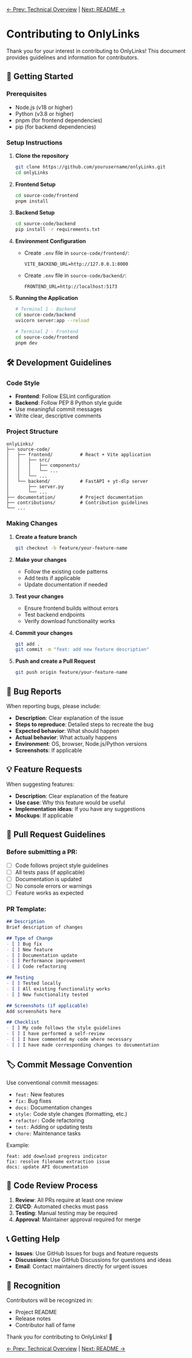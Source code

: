 [← Prev: Technical Overview](../documentation/technical-overview.md) | [Next: README →](../README.md)

# Contributing to OnlyLinks

Thank you for your interest in contributing to OnlyLinks! This document provides guidelines and information for contributors.

## 🚀 Getting Started

### Prerequisites
- Node.js (v18 or higher)
- Python (v3.8 or higher)
- pnpm (for frontend dependencies)
- pip (for backend dependencies)

### Setup Instructions

1. **Clone the repository**
   ```bash
   git clone https://github.com/yourusername/onlyLinks.git
   cd onlyLinks
   ```

2. **Frontend Setup**
   ```bash
   cd source-code/frontend
   pnpm install
   ```

3. **Backend Setup**
   ```bash
   cd source-code/backend
   pip install -r requirements.txt
   ```

4. **Environment Configuration**
   - Create `.env` file in `source-code/frontend/`:
     ```
     VITE_BACKEND_URL=http://127.0.0.1:8000
     ```
   - Create `.env` file in `source-code/backend/`:
     ```
     FRONTEND_URL=http://localhost:5173
     ```

5. **Running the Application**
   ```bash
   # Terminal 1 - Backend
   cd source-code/backend
   uvicorn server:app --reload

   # Terminal 2 - Frontend
   cd source-code/frontend
   pnpm dev
   ```

## 🛠️ Development Guidelines

### Code Style
- **Frontend**: Follow ESLint configuration
- **Backend**: Follow PEP 8 Python style guide
- Use meaningful commit messages
- Write clear, descriptive comments

### Project Structure
```
onlyLinks/
├── source-code/
│   ├── frontend/          # React + Vite application
│   │   ├── src/
│   │   │   ├── components/
│   │   │   └── ...
│   │   └── ...
│   └── backend/           # FastAPI + yt-dlp server
│       ├── server.py
│       └── ...
├── documentation/         # Project documentation
├── contributions/         # Contribution guidelines
└── ...
```

### Making Changes

1. **Create a feature branch**
   ```bash
   git checkout -b feature/your-feature-name
   ```

2. **Make your changes**
   - Follow the existing code patterns
   - Add tests if applicable
   - Update documentation if needed

3. **Test your changes**
   - Ensure frontend builds without errors
   - Test backend endpoints
   - Verify download functionality works

4. **Commit your changes**
   ```bash
   git add .
   git commit -m "feat: add new feature description"
   ```

5. **Push and create a Pull Request**
   ```bash
   git push origin feature/your-feature-name
   ```

## 🐛 Bug Reports

When reporting bugs, please include:
- **Description**: Clear explanation of the issue
- **Steps to reproduce**: Detailed steps to recreate the bug
- **Expected behavior**: What should happen
- **Actual behavior**: What actually happens
- **Environment**: OS, browser, Node.js/Python versions
- **Screenshots**: If applicable

## 💡 Feature Requests

When suggesting features:
- **Description**: Clear explanation of the feature
- **Use case**: Why this feature would be useful
- **Implementation ideas**: If you have any suggestions
- **Mockups**: If applicable

## 📝 Pull Request Guidelines

### Before submitting a PR:
- [ ] Code follows project style guidelines
- [ ] All tests pass (if applicable)
- [ ] Documentation is updated
- [ ] No console errors or warnings
- [ ] Feature works as expected

### PR Template:
```markdown
## Description
Brief description of changes

## Type of Change
- [ ] Bug fix
- [ ] New feature
- [ ] Documentation update
- [ ] Performance improvement
- [ ] Code refactoring

## Testing
- [ ] Tested locally
- [ ] All existing functionality works
- [ ] New functionality tested

## Screenshots (if applicable)
Add screenshots here

## Checklist
- [ ] My code follows the style guidelines
- [ ] I have performed a self-review
- [ ] I have commented my code where necessary
- [ ] I have made corresponding changes to documentation
```

## 🏷️ Commit Message Convention

Use conventional commit messages:
- `feat:` New features
- `fix:` Bug fixes
- `docs:` Documentation changes
- `style:` Code style changes (formatting, etc.)
- `refactor:` Code refactoring
- `test:` Adding or updating tests
- `chore:` Maintenance tasks

Example:
```
feat: add download progress indicator
fix: resolve filename extraction issue
docs: update API documentation
```

## 🤝 Code Review Process

1. **Review**: All PRs require at least one review
2. **CI/CD**: Automated checks must pass
3. **Testing**: Manual testing may be required
4. **Approval**: Maintainer approval required for merge

## 📞 Getting Help

- **Issues**: Use GitHub Issues for bugs and feature requests
- **Discussions**: Use GitHub Discussions for questions and ideas
- **Email**: Contact maintainers directly for urgent issues

## 🎉 Recognition

Contributors will be recognized in:
- Project README
- Release notes
- Contributor hall of fame

Thank you for contributing to OnlyLinks! 🚀

[← Prev: Technical Overview](../documentation/technical-overview.md) | [Next: README →](../README.md)
